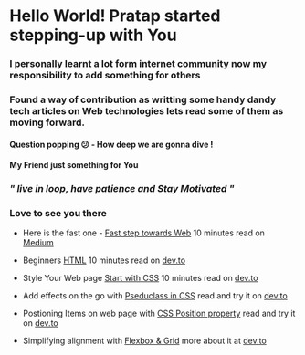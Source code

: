 # Hello World! Pratap started stepping-up with You

### I personally learnt a lot form internet community now my responsibility to add something for others 
### Found a way of contribution as writting some handy dandy tech articles on Web technologies lets read some of them as moving forward.

#### Question popping :confused: - How deep we are gonna dive !

#### My Friend just something for You 
### **_" live in loop, have patience and Stay Motivated "_**

### Love to see you there

- Here is the fast one - [Fast step towards Web]() 10 minutes read on [Medium]()

- Beginners [HTML]() 10 minutes read on [dev.to]()

- Style Your Web page [Start with CSS]() 10 minutes read on [dev.to]()

- Add effects on the go with [Pseduclass in CSS]() read and try it on [dev.to]()

- Postioning Items on web page with [CSS Position property]() read and try it on [dev.to]()

- Simplifying alignment with [Flexbox & Grid]() more about it at [dev.to]()
